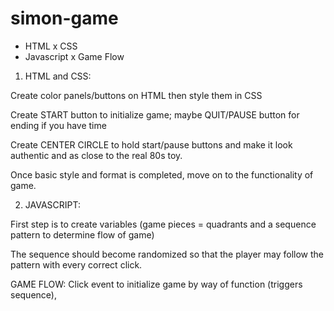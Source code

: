 # simon-game

- HTML x CSS
- Javascript x Game Flow

1. HTML and CSS:

Create color panels/buttons on HTML then style them in CSS

Create START button to initialize game; maybe QUIT/PAUSE button for ending if you have time

Create CENTER CIRCLE to hold start/pause buttons and make it look authentic and as close to the real 80s toy.

Once basic style and format is completed, move on to the functionality of game.

2. JAVASCRIPT:

First step is to create variables (game pieces = quadrants and a sequence pattern to determine flow of game)

The sequence should become randomized so that the player may follow the pattern with every correct click.

GAME FLOW: Click event to initialize game by way of function (triggers sequence),
